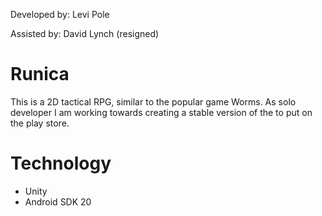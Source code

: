Developed by: Levi Pole

Assisted by: David Lynch (resigned)

# Runica 
This is a 2D tactical RPG, similar to the popular game Worms. As solo developer I am working towards creating a stable version of the to put on the play store. 

Technology
==========
* Unity
* Android SDK 20 
